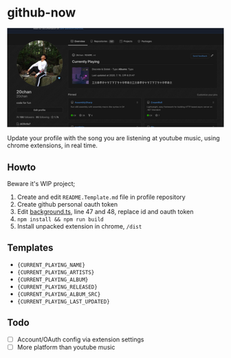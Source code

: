 # github-now

![preview](/preview.png)

Update your profile with the song you are listening at youtube music, using chrome extensions, in real time.

## Howto

Beware it's WIP project;

1. Create and edit `README.Template.md` file in profile repository
2. Create github personal oauth token
3. Edit [background.ts](/src/background/background.ts), line 47 and 48, replace id and oauth token
4. `npm install && npm run build`
5. Install unpacked extension in chrome, `/dist`

## Templates

- `{CURRENT_PLAYING_NAME}`
- `{CURRENT_PLAYING_ARTISTS}`
- `{CURRENT_PLAYING_ALBUM}`
- `{CURRENT_PLAYING_RELEASED}`
- `{CURRENT_PLAYING_ALBUM_SRC}`
- `{CURRENT_PLAYING_LAST_UPDATED}`

## Todo

- [ ] Account/OAuth config via extension settings
- [ ] More platform than youtube music